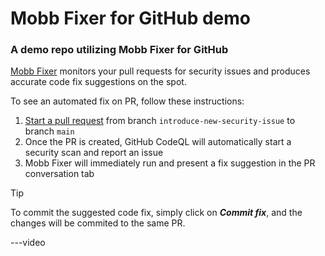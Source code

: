 # Mobb Fixer for GitHub demo
### A demo repo utilizing Mobb Fixer for GitHub

[Mobb Fixer](https://app.mobb.ai/github-fixer) monitors your pull requests for security issues and produces accurate code fix suggestions on the spot.

To see an automated fix on PR, follow these instructions:
1. [Start a pull request](/../../compare/main...introduce-new-security-issue) from branch `introduce-new-security-issue` to branch `main`
2. Once the PR is created, GitHub CodeQL will automatically start a security scan and report an issue
3. Mobb Fixer will immediately run and present a fix suggestion in the PR conversation tab

> [!TIP]
> To commit the suggested code fix, simply click on ***Commit fix***, and the changes will be commited to the same PR.

---video
